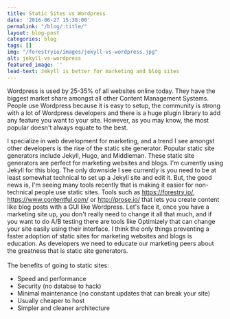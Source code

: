```yaml
---
title: Static Sites vs Wordpress
date: '2016-06-27 15:38:00'
permalink: "/blog/:title/"
layout: blog-post
categories: blog
tags: []
img: "/forestryio/images/jekyll-vs-wordpress.jpg"
alt: jekyll-vs-wordpress
featured_image: ''
lead-text: Jekyll is better for marketing and blog sites
---
```

Wordpress is used by 25-35% of all websites online today. They have the biggest market share amongst all other Content Management Systems. People use Wordpress because it is easy to setup, the community is strong with a lot of Wordpress developers and there is a huge plugin library to add any feature you want to your site. However, as you may know, the most popular doesn't always equate to the best. 

I specialize in web development for marketing, and a trend I see amongst other developers is the rise of the static site generator. Popular static site generators include Jekyll, Hugo, and Middleman. These static site generators are perfect for marketing websites and blogs. I'm currently using Jekyll for this blog. The only downside I see currently is you need to be at least somewhat technical to set up a Jekyll site and edit it. But, the good news is, I'm seeing many tools recently that is making it easier for non-technical people use static sites. Tools such as https://forestry.io/, https://www.contentful.com/ or http://prose.io/ that lets you create content like blog posts with a GUI like Wordpress. Let's face it, once you have a marketing site up, you don't really need to change it all that much, and if you want to do A/B testing there are tools like Optimizely that can change your site easily using their interface. I think the only things preventing a faster adoption of static sites for marketing websites and blogs  is education. As developers we need to educate our marketing peers about the greatness that is static site generators. 
<br/>
<br/>
The benefits of going to static sites:<br/>
* Speed and performance<br/>
* Security (no databse to hack)<br/>
* Minimal maintenance (no constant updates that can break your site)<br/>
* Usually cheaper to host<br/>
* Simpler and cleaner architecture <br/>